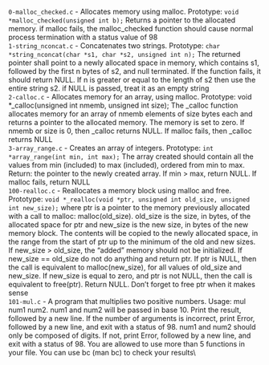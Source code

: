 `0-malloc_checked.c` - Allocates memory using malloc. Prototype: `void *malloc_checked(unsigned int b);` Returns a pointer to the allocated memory. if malloc fails, the malloc_checked function should cause normal process termination with a status value of 98\
`1-string_nconcat.c` - Concatenates two strings. Prototype: `char *string_nconcat(char *s1, char *s2, unsigned int n);` The returned pointer shall point to a newly allocated space in memory, which contains s1, followed by the first n bytes of s2, and null terminated. If the function fails, it should return NULL. If n is greater or equal to the length of s2 then use the entire string s2. if NULL is passed, treat it as an empty string\
`2-calloc.c` - Allocates memory for an array, using malloc. Prototype: void *_calloc(unsigned int nmemb, unsigned int size); The _calloc function allocates memory for an array of nmemb elements of size bytes each and returns a pointer to the allocated memory. The memory is set to zero. If nmemb or size is 0, then _calloc returns NULL. If malloc fails, then _calloc returns NULL\
`3-array_range.c` - Creates an array of integers. Prototype: `int *array_range(int min, int max);` The array created should contain all the values from min (included) to max (included), ordered from min to max. Return: the pointer to the newly created array. If min > max, return NULL. If malloc fails, return NULL\
`100-realloc.c` - Reallocates a memory block using malloc and free. Prototype: `void *_realloc(void *ptr, unsigned int old_size, unsigned int new_size);` where ptr is a pointer to the memory previously allocated with a call to malloc: malloc(old_size). old_size is the size, in bytes, of the allocated space for ptr and new_size is the new size, in bytes of the new memory block. The contents will be copied to the newly allocated space, in the range from the start of ptr up to the minimum of the old and new sizes. If new_size > old_size, the “added” memory should not be initialized. If new_size == old_size do not do anything and return ptr. If ptr is NULL, then the call is equivalent to malloc(new_size), for all values of old_size and new_size. If new_size is equal to zero, and ptr is not NULL, then the call is equivalent to free(ptr). Return NULL. Don’t forget to free ptr when it makes sense\
`101-mul.c` - A program that multiplies two positive numbers. Usage: mul num1 num2. num1 and num2 will be passed in base 10. Print the result, followed by a new line. If the number of arguments is incorrect, print Error, followed by a new line, and exit with a status of 98. num1 and num2 should only be composed of digits. If not, print Error, followed by a new line, and exit with a status of 98. You are allowed to use more than 5 functions in your file. You can use bc (man bc) to check your results\
